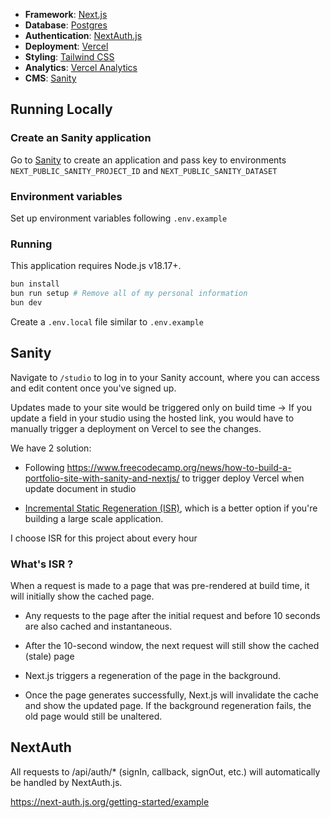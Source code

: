 - **Framework**: [Next.js](https://nextjs.org/)
- **Database**: [Postgres](https://vercel.com/postgres)
- **Authentication**: [NextAuth.js](https://next-auth.js.org)
- **Deployment**: [Vercel](https://vercel.com)
- **Styling**: [Tailwind CSS](https://tailwindcss.com)
- **Analytics**: [Vercel Analytics](https://vercel.com/analytics)
- **CMS**: [Sanity](https://www.sanity.io/)

## Running Locally

### Create an Sanity application

Go to [Sanity](https://www.sanity.io) to create an application and pass key to environments `NEXT_PUBLIC_SANITY_PROJECT_ID` and `NEXT_PUBLIC_SANITY_DATASET`

### Environment variables

Set up environment variables following `.env.example`

### Running

This application requires Node.js v18.17+.

```bash
bun install
bun run setup # Remove all of my personal information
bun dev
```

Create a `.env.local` file similar to `.env.example`

## Sanity

Navigate to `/studio` to log in to your Sanity account, where you can access and edit content once you've signed up.

Updates made to your site would be triggered only on build time → If you update a field in your studio using the hosted link, you would have to manually trigger a deployment on Vercel to see the changes.

We have 2 solution: 
- Following https://www.freecodecamp.org/news/how-to-build-a-portfolio-site-with-sanity-and-nextjs/ to trigger deploy Vercel when update document in studio

- [Incremental Static Regeneration (ISR)](https://nextjs.org/docs/pages/building-your-application/data-fetching/incremental-static-regeneration), which is a better option if you're building a large scale application.

I choose ISR for this project about every hour 

### What's ISR ?

When a request is made to a page that was pre-rendered at build time, it will initially show the cached page.

- Any requests to the page after the initial request and before 10 seconds are also cached and instantaneous.

- After the 10-second window, the next request will still show the cached (stale) page

- Next.js triggers a regeneration of the page in the background.

- Once the page generates successfully, Next.js will invalidate the cache and show the updated page. If the background regeneration fails, the old page would still be unaltered.

## NextAuth

All requests to /api/auth/* (signIn, callback, signOut, etc.) will automatically be handled by NextAuth.js.

https://next-auth.js.org/getting-started/example

